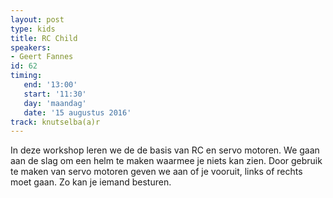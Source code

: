 ```yaml
---
layout: post
type: kids
title: RC Child
speakers:
- Geert Fannes
id: 62
timing: 
   end: '13:00'
   start: '11:30'
   day: 'maandag'
   date: '15 augustus 2016'
track: knutselba(a)r
---
```

In deze workshop leren we de de basis van RC en servo motoren. We gaan aan de slag om een helm te maken waarmee je niets kan zien. Door gebruik te maken van servo motoren geven we aan of je vooruit, links of rechts moet gaan. Zo kan je iemand besturen.
